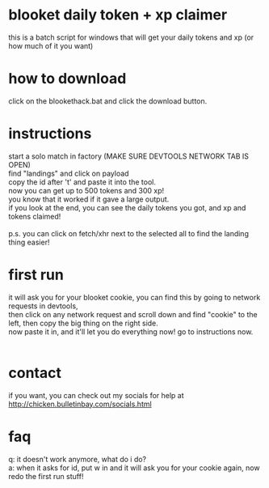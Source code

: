 # blooket daily token + xp claimer
this is a batch script for windows that will get your daily tokens and xp (or how much of it you want)
<br>
# how to download
click on the blookethack.bat and click the download button.
<br>
# instructions
start a solo match in factory (MAKE SURE DEVTOOLS NETWORK TAB IS OPEN)<br>
find "landings" and click on payload<br>
copy the id after 't' and paste it into the tool.<br>
now you can get up to 500 tokens and 300 xp!<br>
you know that it worked if it gave a large output.<br>
if you look at the end, you can see the daily tokens you got, and xp and tokens claimed!<br>
<br>
p.s. you can click on fetch/xhr next to the selected all to find the landing thing easier!
# first run
it will ask you for your blooket cookie, you can find this by going to network requests in devtools,<br>
then click on any network request and scroll down and find "cookie" to the left, then copy the big thing on the right side.<br>
now paste it in, and it'll let you do everything now! go to instructions now.<br>
<br>
# contact
if you want, you can check out my socials for help at http://chicken.bulletinbay.com/socials.html
<br>
# faq
q: it doesn't work anymore, what do i do?<br>
a: when it asks for id, put w in and it will ask you for your cookie again, now redo the first run stuff!
